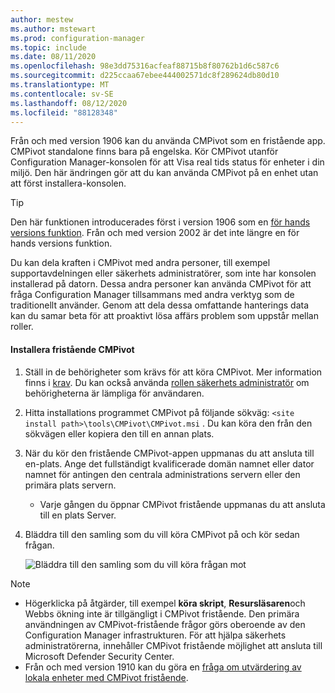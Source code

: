 ```yaml
---
author: mestew
ms.author: mstewart
ms.prod: configuration-manager
ms.topic: include
ms.date: 08/11/2020
ms.openlocfilehash: 98e3dd75316acfeaf88715b8f80762b1d6c587c6
ms.sourcegitcommit: d225ccaa67ebee444002571dc8f289624db80d10
ms.translationtype: MT
ms.contentlocale: sv-SE
ms.lasthandoff: 08/12/2020
ms.locfileid: "88128348"
---
```

<!--This file is shared by the cmpivot.md file and the cmpivot-changes.md file and contains information on how to run CMPivot standalone. H2s or HJ3s are determined by the article for which the include file is used.-->
<!--3555890, 4619340, 4683130 -->

Från och med version 1906 kan du använda CMPivot som en fristående app. CMPivot standalone finns bara på engelska. Kör CMPivot utanför Configuration Manager-konsolen för att Visa real tids status för enheter i din miljö. Den här ändringen gör att du kan använda CMPivot på en enhet utan att först installera-konsolen.

> [!Tip]  
> Den här funktionen introducerades först i version 1906 som en [för hands versions funktion](../pre-release-features.md). Från och med version 2002 är det inte längre en för hands versions funktion.  

Du kan dela kraften i CMPivot med andra personer, till exempel supportavdelningen eller säkerhets administratörer, som inte har konsolen installerad på datorn. Dessa andra personer kan använda CMPivot för att fråga Configuration Manager tillsammans med andra verktyg som de traditionellt använder. Genom att dela dessa omfattande hanterings data kan du samar beta för att proaktivt lösa affärs problem som uppstår mellan roller.

#### <a name="install-cmpivot-standalone"></a>Installera fristående CMPivot

1. Ställ in de behörigheter som krävs för att köra CMPivot. Mer information finns i [krav](../cmpivot.md#prerequisites). Du kan också använda [rollen säkerhets administratör](../cmpivot-changes.md#bkmk_cmpivot_secadmin1906) om behörigheterna är lämpliga för användaren.
2. Hitta installations programmet CMPivot på följande sökväg: `<site install path>\tools\CMPivot\CMPivot.msi` . Du kan köra den från den sökvägen eller kopiera den till en annan plats.
3. När du kör den fristående CMPivot-appen uppmanas du att ansluta till en-plats. Ange det fullständigt kvalificerade domän namnet eller dator namnet för antingen den centrala administrations servern eller den primära plats servern.
   - Varje gången du öppnar CMPivot fristående uppmanas du att ansluta till en plats Server.
4. Bläddra till den samling som du vill köra CMPivot på och kör sedan frågan.

   ![Bläddra till den samling som du vill köra frågan mot](../media/3555890-cmpivot-standalone-browse-collection.png)

> [!NOTE]
> - Högerklicka på åtgärder, till exempel **köra skript**, **Resursläsaren**och Webbs ökning inte är tillgängligt i CMPivot fristående. Den primära användningen av CMPivot-fristående frågor görs oberoende av den Configuration Manager infrastrukturen. För att hjälpa säkerhets administratörerna, innehåller CMPivot fristående möjlighet att ansluta till Microsoft Defender Security Center. <!--5605358-->
> - Från och med version 1910 kan du göra en [fråga om utvärdering av lokala enheter med CMPivot fristående](../cmpivot-changes.md#bkmk_local-eval). <!--3197353--> 